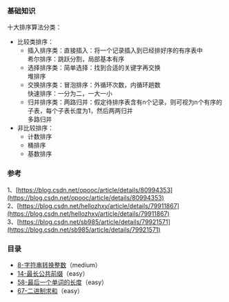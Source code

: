 ### 基础知识

十大排序算法分类：
- 比较类排序：
	- 插入排序类：直接插入：将一个记录插入到已经排好序的有序表中<br>
		    希尔排序：跳跃分割，局部基本有序<br>
	- 选择排序类：简单选择：找到合适的关键字再交换<br>
	            堆排序<br>
	- 交换排序类：冒泡排序：外循环次数，内循环趟数<br>
	            快速排序：一分为二，一大一小<br>
	- 归并排序类：两路归并：假定待排序表含有n个记录，则可视为n个有序的子表，每个子表长度为1，然后两两归并<br>
	            多路归并
- 非比较排序：
	- 计数排序
	- 桶排序
	- 基数排序

        
### 参考
1、[https://blog.csdn.net/opooc/article/details/80994353](https://blog.csdn.net/opooc/article/details/80994353)<br>
2、[https://blog.csdn.net/hellozhxy/article/details/79911867](https://blog.csdn.net/hellozhxy/article/details/79911867)<br>
3、[https://blog.csdn.net/sb985/article/details/79921571](https://blog.csdn.net/sb985/article/details/79921571)<br>

### 目录

- [8-字符串转换整数](http://uee.me/aX95f)（medium）
- [14-最长公共前缀](http://uee.me/aX95g)（easy）
- [58-最后一个单词的长度](http://uee.me/aX95h)（easy）
- [67-二进制求和](http://uee.me/aX95j)（easy）

